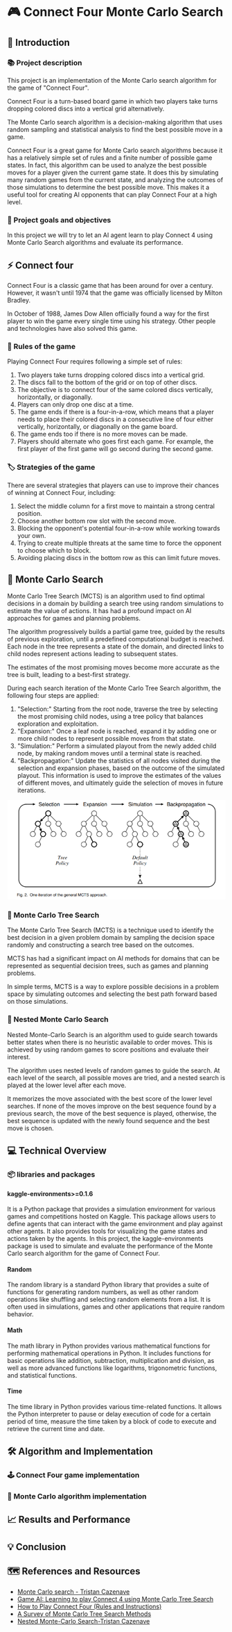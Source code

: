# 🎮 Connect Four Monte Carlo Search

## 🚀 Introduction

### 📚 Project description
This project is an implementation of  the Monte Carlo search algorithm for the game of "Connect Four". 

Connect Four is a turn-based board game in which two players take turns dropping colored discs into a vertical grid alternatively.

The Monte Carlo search algorithm is a decision-making algorithm that uses random sampling and statistical analysis to find the best possible move in a game.

Connect Four is a great game for Monte Carlo search algorithms because it has a relatively simple set of rules and a finite number of possible game states. In fact,  this algorithm can be used to analyze the best possible moves for a player given the current game state. It does this by simulating many random games from the current state, and analyzing the outcomes of those simulations to determine the best possible move. This makes it a useful tool for creating AI opponents that can play Connect Four at a high level.

###  🎯 Project goals and objectives

In this project we will try to let an AI agent learn to play Connect 4 using Monte Carlo Search algorithms and evaluate its performance.

## ⚡️ Connect four
Connect Four is a classic game that has been around for over a century. However, it wasn't until 1974 that the game was officially licensed by Milton Bradley.

In October of 1988, James Dow Allen officially found a way for the first player to win the game every single time using his strategy. Other people and technologies have also solved this game.


### 📝 Rules of the game
Playing Connect Four requires following a simple set of rules:

1. Two players take turns dropping colored discs into a vertical grid.
2. The discs fall to the bottom of the grid or on top of other discs.
3. The objective is to connect four of the same colored discs vertically, horizontally, or diagonally.
4. Players can only drop one disc at a time.
5. The game ends if there is a four-in-a-row, which means that a player needs to place their colored discs in a consecutive line of four either vertically, horizontally, or diagonally on the game board.
6. The game ends too if there is no more moves can be made.
7. Players should alternate who goes first each game. For example, the first player of the first game will go second during the second game.

### 🏷️ Strategies of the game
There are several strategies that players can use to improve their chances of winning at Connect Four, including:

1. Select the middle column for a first move to maintain a strong central position.
2. Choose another bottom row slot with the second move.
3. Blocking the opponent's potential four-in-a-row while working towards your own.
4. Trying to create multiple threats at the same time to force the opponent to choose which to block.
5. Avoiding placing discs in the bottom row as this can limit future moves.

## 📂 Monte Carlo Search
Monte Carlo Tree Search (MCTS) is an algorithm used to find optimal decisions in a domain by building a search tree using random simulations to estimate the value of actions. It has had a profound impact on AI approaches for games and planning problems.

The algorithm progressively builds a partial game tree, guided by the results of previous exploration, until a predefined computational budget is reached. Each node in the tree represents a state of the domain, and directed links to child nodes represent actions leading to subsequent states.

The estimates of the most promising moves become more accurate as the tree is built, leading to a best-first strategy.

During each search iteration of the Monte Carlo Tree Search algorithm, the following four steps are applied:
1. "Selection:" Starting from the root node, traverse the tree by selecting the most promising child nodes, using a tree policy that balances exploration and exploitation.
2. "Expansion:" Once a leaf node is reached, expand it by adding one or more child nodes to represent possible moves from that state.
3. "Simulation:" Perform a simulated playout from the newly added child node, by making random moves until a terminal state is reached.
4. "Backpropagation:" Update the statistics of all nodes visited during the selection and expansion phases, based on the outcome of the simulated playout. This information is used to improve the estimates of the values of different moves, and ultimately guide the selection of moves in future iterations.

![Image](MCTS_steps.png)

### 🔖 Monte Carlo Tree Search

The Monte Carlo Tree Search (MCTS) is a technique used to identify the best decision in a given problem domain by sampling the decision space randomly and constructing a search tree based on the outcomes. 

MCTS has had a significant impact on AI methods for domains that can be represented as sequential decision trees, such as games and planning problems. 

In simple terms, MCTS is a way to explore possible decisions in a problem space by simulating outcomes and selecting the best path forward based on those simulations.

### 💬 Nested Monte Carlo Search

Nested Monte-Carlo Search is an algorithm used to guide search towards better states when there is no heuristic available to order moves. This is achieved by using random games to score positions and evaluate their interest. 

The algorithm uses nested levels of random games to guide the search. At each level of the search, all possible moves are tried, and a nested search is played at the lower level after each move. 

It memorizes the move associated with the best score of the lower level searches. If none of the moves improve on the best sequence found by a previous search, the move of the best sequence is played, otherwise, the best sequence is updated with the newly found sequence and the best move is chosen.

## 💻 Technical Overview
### 📦 libraries and packages

#### kaggle-environments>=0.1.6
It is a Python package that provides a simulation environment for various games and competitions hosted on Kaggle. This package allows users to define agents that can interact with the game environment and play against other agents. It also provides tools for visualizing the game states and actions taken by the agents. In this project, the kaggle-environments package is used to simulate and evaluate the performance of the Monte Carlo search algorithm for the game of Connect Four.

#### Random
The random library is a standard Python library that provides a suite of functions for generating random numbers, as well as other random operations like shuffling and selecting random elements from a list. It is often used in simulations, games and other applications that require random behavior.

#### Math
The math library in Python provides various mathematical functions for performing mathematical operations in Python. It includes functions for basic operations like addition, subtraction, multiplication and division, as well as more advanced functions like logarithms, trigonometric functions, and statistical functions.

#### Time
The time library in Python provides various time-related functions. It allows the Python interpreter to pause or delay execution of code for a certain period of time, measure the time taken by a block of code to execute and retrieve the current time and date. 

## 🛠️ Algorithm and Implementation

### 🕹️ Connect Four game implementation

### 🧠 Monte Carlo algorithm implementation



## 📈 Results and Performance 



## 💡 Conclusion



## 🗺️ References and Resources
* [Monte Carlo search - Tristan Cazenave](https://www.lamsade.dauphine.fr/~cazenave/MonteCarlo.pdf)
* [Game AI: Learning to play Connect 4 using Monte Carlo Tree Search](https://pranav-agarwal-2109.medium.com/game-ai-learning-to-play-connect-4-using-monte-carlo-tree-search-f083d7da451e)
* [How to Play Connect Four (Rules and Instructions)](https://groupgames101.com/connect-four-rules/)
* [A Survey of Monte Carlo Tree Search Methods](https://www.lamsade.dauphine.fr/~cazenave/A+Survey+of+Monte+Carlo+Tree+Search+Methods.pdf)
* [Nested Monte-Carlo Search-Tristan Cazenave](https://www.lamsade.dauphine.fr/~cazenave/papers/nested.pdf)






